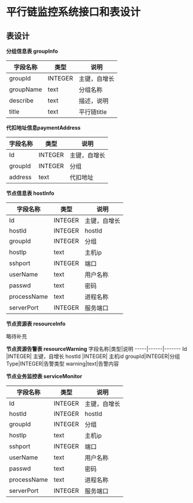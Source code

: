 # 平行链监控系统接口和表设计

## 表设计

  **分组信息表 groupInfo**

   字段名称|类型|说明
   -----|------|-------
   groupId|INTEGER| 主键，自增长
   groupName|text|分组名称
   describe|text|描述，说明
   title|text|平行链title


  **代扣地址信息paymentAddress**

   字段名称|类型|说明
   -----|------|-----
   Id|INTEGER| 主键，自增长
  groupId|INTEGER|分组  
  address|text|代扣地址

  **节点信息表 hostInfo**
  
  字段名称|类型|说明
   -----|------|-------
   Id  | INTEGER|主键，自增长
   hostId |INTEGER| hostId
   groupId|INTEGER|分组
   hostIp|text|主机ip
   sshport|INTEGER|端口
   userName|text|用户名称
   passwd|text|密码
   processName|text|进程名称
   serverPort|INTEGER|服务端口

  
   
   **节点资源表 resourceInfo**
   
   略待补充
   
   **节点资源告警表 resourceWarning**
   字段名称|类型|说明
   -----|------|-------
   Id |INTEGER| 主键，自增长
   hostId |INTEGER| 主机id
   groupId|INTEGER|分组
   Type|INTEGER|告警类型
   warning|text|告警内容
  
  
  
  **节点业务监控表 serviceMonitor**

   字段名称|类型|说明
   -----|------|-------
   Id  | INTEGER|主键，自增长
   hostId |INTEGER| hostId
   groupId|INTEGER|分组
   hostIp|text|主机ip
   sshport|INTEGER|端口
   userName|text|用户名称
   passwd|text|密码
   processName|text|进程名称
   serverPort|INTEGER|服务端口
